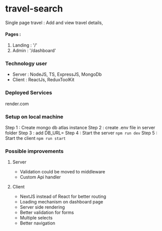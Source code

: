 # travel-search

Single page travel : Add and view travel details,

#### Pages :

1. Landing : '/'
2. Admin : '/dashboard'

### Technology user

- Server : NodeJS, TS, ExpressJS, MongoDb
- Client : ReactJs, ReduxToolKit

### Deployed Services

render.com

### Setup on local machine

Step 1 : Create mongo db atlas instance
Step 2 : create .env file in server folder
Step 3 : add DB_URL=<value>
Step 4 : Start the server
`npm run dev`
Step 5 : Start the client
`npm run start`

### Possible improvements

1. Server

   - Validation could be moved to middleware
   - Custom Api handler

2. Client
   - NextJS instead of React for better routing
   - Loading mechanism on dashboard page
   - Server side rendering
   - Better validation for forms
   - Multiple selects
   - Better navigation
